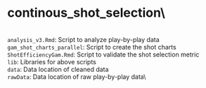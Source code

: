 # continous_shot_selection\
 \
`analysis_v3.Rmd`: Script to analyze play-by-play data\
`gam_shot_charts_parallel`: Script to create the shot charts\
`ShotEfficiencyGam.Rmd`: Script to validate the shot selection metric\
`lib`: Libraries for above scripts\
`data`: Data location of cleaned data\
`rawData`: Data location of raw play-by-play data\
